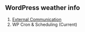 ## WordPress weather info

1. [External Communication](https://github.com/nfmohit/wp-weather-info/tree/external-communication)
2. WP Cron & Scheduling (Current)
